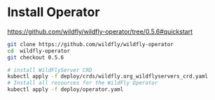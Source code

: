 # Install Operator
https://github.com/wildfly/wildfly-operator/tree/0.5.6#quickstart

```bash
git clone https://github.com/wildfly/wildfly-operator
cd  wildfly-operator
git checkout 0.5.6

# install WildFlyServer CRD
kubectl apply -f deploy/crds/wildfly.org_wildflyservers_crd.yaml
# Install all resources for the WildFly Operator
kubectl apply -f deploy/operator.yaml
```